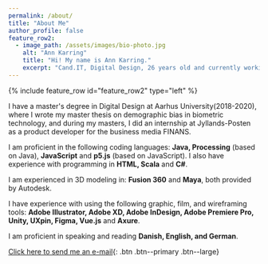 ```yaml
---
permalink: /about/
title: "About Me"
author_profile: false
feature_row2:
  - image_path: /assets/images/bio-photo.jpg
    alt: "Ann Karring"
    title: "Hi! My name is Ann Karring."
    excerpt: "Cand.IT, Digital Design, 26 years old and currently working as a research assistant at Aarhus University as well as working as a middle manager of Aarhus University's [Digital Design Lab](https://ddlab.au.dk/) (DD Lab)."
---
```


{% include feature_row id="feature_row2" type="left" %}

I have a master's degree in Digital Design at Aarhus University(2018-2020), where I wrote my master thesis on demographic bias in biometric technology, and during my masters, I did an internship at Jyllands-Posten as a product developer for the business media FINANS.

I am proficient in the following coding languages: **Java, Processing** (based on Java), **JavaScript** and **p5.js** (based on JavaScript).
I also have experience with programming in **HTML, Scala** and **C#**.

I am experienced in 3D modeling in: **Fusion 360** and **Maya**, both provided by Autodesk.

I have experience with using the following graphic, film, and wireframing tools: **Adobe Illustrator, Adobe XD, Adobe InDesign, Adobe Premiere Pro, Unity, UXpin, Figma, Vue.js** and **Axure**.

I am proficient in speaking and reading **Danish, English, and German**.

[Click here to send me an e-mail](mailto:a.karring@gmail.com){: .btn .btn--primary .btn--large}
